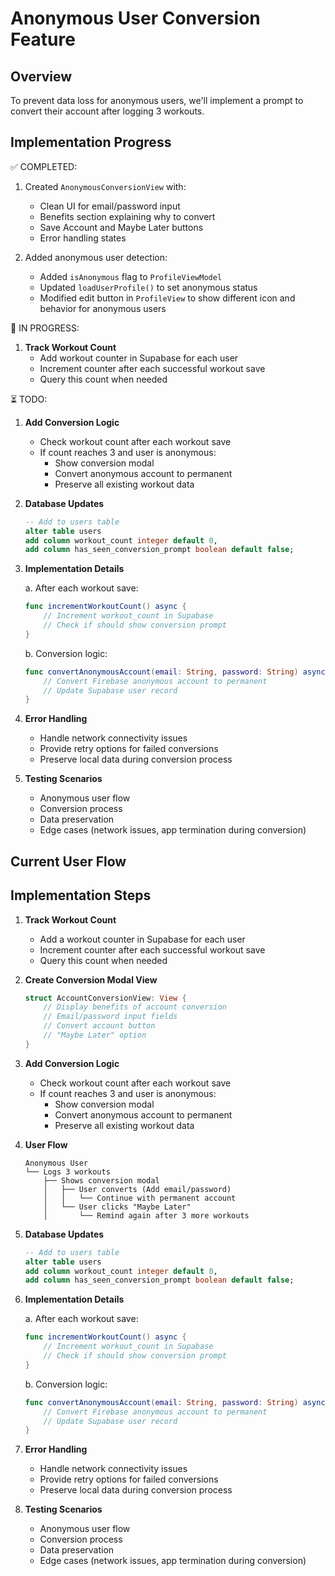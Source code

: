 # Anonymous User Conversion Feature

## Overview
To prevent data loss for anonymous users, we'll implement a prompt to convert their account after logging 3 workouts.

## Implementation Progress

✅ COMPLETED:
1. Created `AnonymousConversionView` with:
   - Clean UI for email/password input
   - Benefits section explaining why to convert
   - Save Account and Maybe Later buttons
   - Error handling states

2. Added anonymous user detection:
   - Added `isAnonymous` flag to `ProfileViewModel`
   - Updated `loadUserProfile()` to set anonymous status
   - Modified edit button in `ProfileView` to show different icon and behavior for anonymous users

🚧 IN PROGRESS:
1. **Track Workout Count**
   - Add workout counter in Supabase for each user
   - Increment counter after each successful workout save
   - Query this count when needed

⏳ TODO:
1. **Add Conversion Logic**
   - Check workout count after each workout save
   - If count reaches 3 and user is anonymous:
     - Show conversion modal
     - Convert anonymous account to permanent
     - Preserve all existing workout data

2. **Database Updates**
   ```sql
   -- Add to users table
   alter table users
   add column workout_count integer default 0,
   add column has_seen_conversion_prompt boolean default false;
   ```

3. **Implementation Details**

   a. After each workout save:
   ```swift
   func incrementWorkoutCount() async {
       // Increment workout_count in Supabase
       // Check if should show conversion prompt
   }
   ```

   b. Conversion logic:
   ```swift
   func convertAnonymousAccount(email: String, password: String) async {
       // Convert Firebase anonymous account to permanent
       // Update Supabase user record
   }
   ```

4. **Error Handling**
   - Handle network connectivity issues
   - Provide retry options for failed conversions
   - Preserve local data during conversion process

5. **Testing Scenarios**
   - Anonymous user flow
   - Conversion process
   - Data preservation
   - Edge cases (network issues, app termination during conversion)

## Current User Flow

## Implementation Steps

1. **Track Workout Count**
   - Add a workout counter in Supabase for each user
   - Increment counter after each successful workout save
   - Query this count when needed

2. **Create Conversion Modal View**
   ```swift
   struct AccountConversionView: View {
       // Display benefits of account conversion
       // Email/password input fields
       // Convert account button
       // "Maybe Later" option
   }
   ```

3. **Add Conversion Logic**
   - Check workout count after each workout save
   - If count reaches 3 and user is anonymous:
     - Show conversion modal
     - Convert anonymous account to permanent
     - Preserve all existing workout data

4. **User Flow**
   ```
   Anonymous User
   └── Logs 3 workouts
       ├── Shows conversion modal
       │   ├── User converts (Add email/password)
       │   │   └── Continue with permanent account
       │   └── User clicks "Maybe Later"
       │       └── Remind again after 3 more workouts
   ```

5. **Database Updates**
   ```sql
   -- Add to users table
   alter table users
   add column workout_count integer default 0,
   add column has_seen_conversion_prompt boolean default false;
   ```

6. **Implementation Details**

   a. After each workout save:
   ```swift
   func incrementWorkoutCount() async {
       // Increment workout_count in Supabase
       // Check if should show conversion prompt
   }
   ```

   b. Conversion logic:
   ```swift
   func convertAnonymousAccount(email: String, password: String) async {
       // Convert Firebase anonymous account to permanent
       // Update Supabase user record
   }
   ```

7. **Error Handling**
   - Handle network connectivity issues
   - Provide retry options for failed conversions
   - Preserve local data during conversion process

8. **Testing Scenarios**
   - Anonymous user flow
   - Conversion process
   - Data preservation
   - Edge cases (network issues, app termination during conversion)